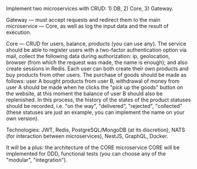 Implement two microservices with CRUD: 1) DB, 2) Core, 3) Gateway.

Gateway — must accept requests and redirect them to the main microservice — Core, as well as log the input data and the result of execution.

Core — CRUD for users, balance, products (you can use any). The service should be able to register users with a two-factor authentication option via mail, collect the following data during authorization: ip, geolocation, browser (from which the request was made, the name is enough); and also create sessions in Redis. Each user can both create their own products and buy products from other users. The purchase of goods should be made as follows: user A bought products from user B, withdrawal of money from user A should be made when he clicks the "pick up the goods" button on the website, at this moment the balance of user B should also be replenished. In this process, the history of the states of the product statuses should be recorded, i.e. "on the way", "delivered", "rejected", "collected" (these statuses are just an example, you can implement the name on your own version).

Technologies: JWT, Redis, PostgreSQL/MongoDB (at its discretion), NATS (for interaction between microservices), NestJS, GraphQL, Docker.

It will be a plus: the architecture of the CORE microservice CORE will be implemented for DDD, functional tests (you can choose any of the "modular", "integration").